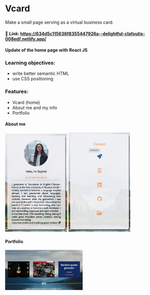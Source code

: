 # Vcard   
Make a small page serving as a virtual business card.

#### :ledger: _Link_: https://634d5c115636f8355447926a--delightful-clafoutis-008edf.netlify.app/

#### Update of the home page with React JS
### Learning objectives:
- write better semantic HTML
- use CSS positioning 

### Features:
- Vcard (home)
- About me and my info
- Portfolio

#### About me
<img src="./images/about1.png" style="width:40%;" />
<img src="./images/about2.png" style="width:40%;" />

#### Portfolio
<img src="./images/portfolio.png" style="width:50%;" /> 
